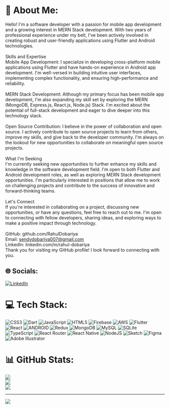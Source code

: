 # 💫 About Me:
Hello! I'm a software developer with a passion for mobile app development and a growing interest in MERN Stack development. With two years of professional experience under my belt, I've been actively involved in creating robust and user-friendly applications using Flutter and Android technologies.<br><br>Skills and Expertise<br>Mobile App Development: I specialize in developing cross-platform mobile applications using Flutter and have hands-on experience in Android app development. I'm well-versed in building intuitive user interfaces, implementing complex functionality, and ensuring high-performance and reliability.<br><br>MERN Stack Development: Although my primary focus has been mobile app development, I'm also expanding my skill set by exploring the MERN (MongoDB, Express.js, React.js, Node.js) Stack. I'm excited about the potential of full-stack development and eager to dive deeper into this technology stack.<br><br>Open Source Contribution: I believe in the power of collaboration and open source. I actively contribute to open source projects to learn from others, improve my skills, and give back to the developer community. I'm always on the lookout for new opportunities to collaborate on meaningful open source projects.<br><br>What I'm Seeking<br>I'm currently seeking new opportunities to further enhance my skills and knowledge in the software development field. I'm open to both Flutter and Android development roles, as well as exploring MERN Stack development opportunities. I'm particularly interested in positions that allow me to work on challenging projects and contribute to the success of innovative and forward-thinking teams.<br><br>Let's Connect<br>If you're interested in collaborating on a project, discussing new opportunities, or have any questions, feel free to reach out to me. I'm open to connecting with fellow developers, sharing ideas, and exploring ways to make a positive impact through technology.<br><br>GitHub: github.com/RahulDobariya<br>Email: sendydobariya007@gmail.com<br>LinkedIn: linkedin.com/in/rahul-dobariya<br>Thank you for visiting my GitHub profile! I look forward to connecting with you.


## 🌐 Socials:
[![LinkedIn](https://img.shields.io/badge/LinkedIn-%230077B5.svg?logo=linkedin&logoColor=white)](https://linkedin.com/in/https://www.linkedin.com/in/rahul-dobariya/) 

# 💻 Tech Stack:
![CSS3](https://img.shields.io/badge/css3-%231572B6.svg?style=for-the-badge&logo=css3&logoColor=white) ![Dart](https://img.shields.io/badge/dart-%230175C2.svg?style=for-the-badge&logo=dart&logoColor=white) ![JavaScript](https://img.shields.io/badge/javascript-%23323330.svg?style=for-the-badge&logo=javascript&logoColor=%23F7DF1E) ![HTML5](https://img.shields.io/badge/html5-%23E34F26.svg?style=for-the-badge&logo=html5&logoColor=white) ![Firebase](https://img.shields.io/badge/firebase-%23039BE5.svg?style=for-the-badge&logo=firebase) ![AWS](https://img.shields.io/badge/AWS-%23FF9900.svg?style=for-the-badge&logo=amazon-aws&logoColor=white) ![Flutter](https://img.shields.io/badge/Flutter-%2302569B.svg?style=for-the-badge&logo=Flutter&logoColor=white) ![React](https://img.shields.io/badge/react-%2320232a.svg?style=for-the-badge&logo=react&logoColor=%2361DAFB) ![ANDROID](https://img.shields.io/badge/android-%2320232a.svg?style=for-the-badge&logo=android&logoColor=%a4c639) ![Redux](https://img.shields.io/badge/redux-%23593d88.svg?style=for-the-badge&logo=redux&logoColor=white) ![MongoDB](https://img.shields.io/badge/MongoDB-%234ea94b.svg?style=for-the-badge&logo=mongodb&logoColor=white) ![MySQL](https://img.shields.io/badge/mysql-%2300f.svg?style=for-the-badge&logo=mysql&logoColor=white) ![SQLite](https://img.shields.io/badge/sqlite-%2307405e.svg?style=for-the-badge&logo=sqlite&logoColor=white) ![TypeScript](https://img.shields.io/badge/typescript-%23007ACC.svg?style=for-the-badge&logo=typescript&logoColor=white) ![React Router](https://img.shields.io/badge/React_Router-CA4245?style=for-the-badge&logo=react-router&logoColor=white) ![React Native](https://img.shields.io/badge/react_native-%2320232a.svg?style=for-the-badge&logo=react&logoColor=%2361DAFB) ![NodeJS](https://img.shields.io/badge/node.js-6DA55F?style=for-the-badge&logo=node.js&logoColor=white) ![Sketch](https://img.shields.io/badge/Sketch-FFB387?style=for-the-badge&logo=sketch&logoColor=black) 	![Figma](https://img.shields.io/badge/figma-%23F24E1E.svg?style=for-the-badge&logo=figma&logoColor=white) ![Adobe Illustrator](https://img.shields.io/badge/adobeillustrator-%23FF9A00.svg?style=for-the-badge&logo=adobeillustrator&logoColor=white)
# 📊 GitHub Stats:
![](https://github-readme-stats.vercel.app/api?username=RahulDobariya&theme=dark&hide_border=false&include_all_commits=true&count_private=true)<br/>
![](https://github-readme-streak-stats.herokuapp.com/?user=RahulDobariya&theme=dark&hide_border=false)<br/>
![](https://github-readme-stats.vercel.app/api/top-langs/?username=RahulDobariya&theme=dark&hide_border=false&include_all_commits=true&count_private=true&layout=compact)


---
[![](https://visitcount.itsvg.in/api?id=RahulDobariya&icon=1&color=5)](https://visitcount.itsvg.in)

<!-- Proudly created with GPRM ( https://gprm.itsvg.in ) -->
